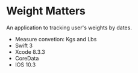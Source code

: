 # Weight Matters

An application to tracking user's weights by dates.

* Measure convetion: Kgs and Lbs
* Swift 3
* Xcode 8.3.3
* CoreData
* IOS 10.3
